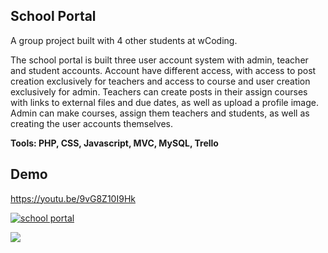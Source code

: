 ## School Portal

A group project built with 4 other students at wCoding.

The school portal is built three user account system with admin, teacher and student accounts. Account have different access, with access to post creation exclusively for teachers and access to course and user creation exclusively for admin. Teachers can create posts in their assign courses with links to external files and due dates, as well as upload a profile image. Admin can make courses, assign them teachers and students, as well as creating the user accounts themselves.

**Tools: PHP, CSS, Javascript, MVC, MySQL, Trello**

## Demo

https://youtu.be/9vG8Z10I9Hk



[![school portal](https://www.martinrombachdev.com/assets/school_demo.png)]()


<kbd><a href="https://www.youtube.com/watch?v=9vG8Z10I9Hk"><img src="/assets/images/weather_screen.gif" /></a></kbd>


